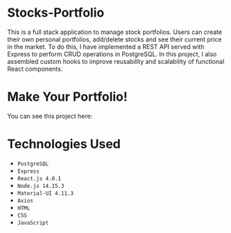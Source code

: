 # Stocks-Portfolio
This is a full stack application to manage stock portfolios. Users can create their own personal portfolios, add/delete stocks and see their current price in the market. To do this, I have implemented a REST API served with Express to perform CRUD operations in PostgreSQL. In this project, I also assembled custom hooks to improve reusability and scalability of functional React components.

# Make Your Portfolio!
You can see this project here: 

# Technologies Used
- `PostgreSQL`
- `Express`
- `React.js 4.0.1`
- `Node.js 14.15.3`
- `Material-UI 4.11.3`
- `Axios`
- `HTML`
- `CSS`
- `JavaScript`

